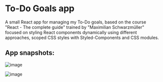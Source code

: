 # To-Do Goals app

A small React app for managing my To-Do goals, based on the course "React - The complete guide" trained by "Maximilian Schwarzmüller" focused on styling React components dynamically using different approaches, scoped CSS styles with Styled-Components and CSS modules.

## App snapshots:


![image](https://user-images.githubusercontent.com/73782770/195295099-71b4539b-1100-43d9-a823-2953098ab730.png)

![image](https://user-images.githubusercontent.com/73782770/195295232-d18bdd4c-f345-403c-87e9-712d042aa86d.png)
